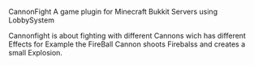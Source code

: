 CannonFight
A game plugin for Minecraft Bukkit Servers using LobbySystem


Cannonfight is about fighting with different Cannons wich has different Effects for Example  the FireBall Cannon shoots
Firebalss and creates a small Explosion.

